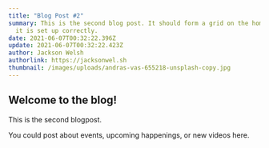 ```yaml
---
title: "Blog Post #2"
summary: This is the second blog post. It should form a grid on the homepage if
  it is set up correctly.
date: 2021-06-07T00:32:22.396Z
update: 2021-06-07T00:32:22.423Z
author: Jackson Welsh
authorlink: https://jacksonwel.sh
thumbnail: /images/uploads/andras-vas-655218-unsplash-copy.jpg
---
```

## Welcome to the blog!

This is the second blogpost.

You could post about events, upcoming happenings, or new videos here.